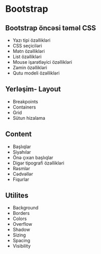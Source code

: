 # Bootstrap
## Bootstrap öncəsi təməl CSS 
* Yazı tipi özəllikləri
* CSS seçiciləri
* Mətn özəllikləri
* List özəllikləri
* Mouse işarətləyici özəllikləri
* Zəmin özəllikləri
* Qutu modeli özəllikləri
## Yerləşim- Layout
* Breakpoints
* Containers
* Grid
* Sütun hizalama
## Content
* Başlıqlar
* Siyahılar
* Önə çıxan başlıqlar
* Digər tipografi özəllikləri
* Rəsmlər
* Cədvəllər
* Fiqurlar
## Utilites
* Background
* Borders
* Colors
* Overflow
* Shadow
* Sizing
* Spacing
* Visibility
